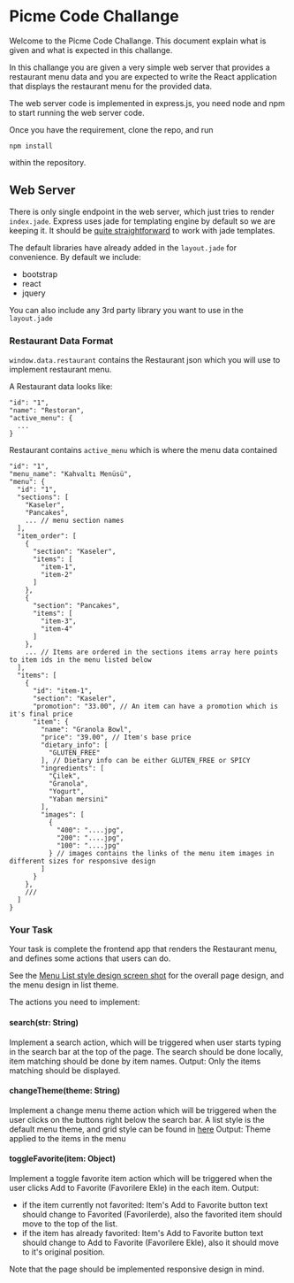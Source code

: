 # Picme Code Challange
Welcome to the Picme Code Challange. This document explain what is given and
what is expected in this challange.

In this challange you are given a very simple web server that provides a
restaurant menu data and you are expected to write the React application that
displays the restaurant menu for the provided data.

The web server code is implemented in express.js, you need node and npm to start
running the web server code.

Once you have the requirement, clone the repo, and run
```
npm install
```
within the repository.

## Web Server

There is only single endpoint in the web server, which just tries to render
`index.jade`. Express uses jade for templating engine by default so we are keeping
it. It should be [quite straightforward](https://naltatis.github.io/jade-syntax-docs/) to work with jade templates.

The default libraries have already added in the `layout.jade` for convenience. By default we include:
- bootstrap
- react
- jquery

You can also include any 3rd party library you want to use in the `layout.jade`

### Restaurant Data Format
`window.data.restaurant` contains the Restaurant json which you will use to implement restaurant menu.

A Restaurant data looks like:
```
"id": "1",
"name": "Restoran",
"active_menu": {
  ...
}
```
Restaurant contains `active_menu` which is where the menu data contained
```
"id": "1",
"menu_name": "Kahvaltı Menüsü",
"menu": {
  "id": "1",
  "sections": [
    "Kaseler",
    "Pancakes",
    ... // menu section names
  ],
  "item_order": [
    {
      "section": "Kaseler",
      "items": [
        "item-1",
        "item-2"
      ]
    },
    {
      "section": "Pancakes",
      "items": [
        "item-3",
        "item-4"
      ]
    },
    ... // Items are ordered in the sections items array here points to item ids in the menu listed below
  ],
  "items": [
    {
      "id": "item-1",
      "section": "Kaseler",
      "promotion": "33.00", // An item can have a promotion which is it's final price
      "item": {
        "name": "Granola Bowl",
        "price": "39.00", // Item's base price
        "dietary_info": [
          "GLUTEN_FREE"
        ], // Dietary info can be either GLUTEN_FREE or SPICY
        "ingredients": [
          "Çilek",
          "Granola",
          "Yogurt",
          "Yaban mersini"
        ],
        "images": [
          {
            "400": "....jpg",
            "200": "....jpg",
            "100": "....jpg"
          } // images contains the links of the menu item images in different sizes for responsive design
        ]
      }
    },
    ///
  ]
}
```

### Your Task

Your task is complete the frontend app that renders the Restaurant menu, and defines some actions that users
can do.

See the [Menu List style design screen shot](https://s3.eu-central-1.amazonaws.com/static.picme.co/menu-list-style.png) for the overall page design, and the menu design in list theme.

The actions you need to implement:

#### search(str: String)
Implement a search action, which will be triggered when user starts typing in the search bar at the top of the page.
The search should be done locally, item matching should be done by item names.
Output: Only the items matching should be displayed.

#### changeTheme(theme: String)
Implement a change menu theme action which will be triggered when the user clicks on the buttons right below the search bar.
A list style is the default menu theme, and grid style can be found in [here](https://s3.eu-central-1.amazonaws.com/static.picme.co/menu-grid-style.png)
Output: Theme applied to the items in the menu

#### toggleFavorite(item: Object)
Implement a toggle favorite item action which will be triggered when the user clicks Add to Favorite (Favorilere Ekle) in the each item.
Output:
- if the item currently not favorited: Item's Add to Favorite button text should change to Favorited (Favorilerde), also the favorited item should move to the top of the list.
- if the item has already favorited: Item's Add to Favorite button text should change to Add to Favorite (Favorilere Ekle), also it should move to it's original position.

Note that the page should be implemented responsive design in mind.
